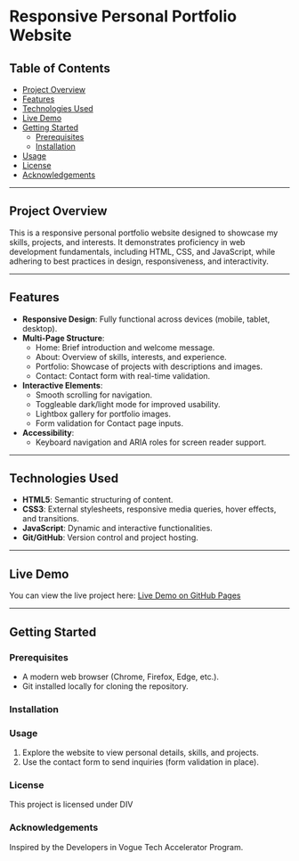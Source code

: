 # Responsive Personal Portfolio Website

## Table of Contents
- [Project Overview](#project-overview)
- [Features](#features)
- [Technologies Used](#technologies-used)
- [Live Demo](#live-demo)
- [Getting Started](#getting-started)
  - [Prerequisites](#prerequisites)
  - [Installation](#installation)
- [Usage](#usage)
- [License](#license)
- [Acknowledgements](#acknowledgements)

---

## Project Overview
This is a responsive personal portfolio website designed to showcase my skills, projects, and interests. It demonstrates proficiency in web development fundamentals, including HTML, CSS, and JavaScript, while adhering to best practices in design, responsiveness, and interactivity.

---

## Features
- **Responsive Design**: Fully functional across devices (mobile, tablet, desktop).
- **Multi-Page Structure**:
  - Home: Brief introduction and welcome message.
  - About: Overview of skills, interests, and experience.
  - Portfolio: Showcase of projects with descriptions and images.
  - Contact: Contact form with real-time validation.
- **Interactive Elements**:
  - Smooth scrolling for navigation.
  - Toggleable dark/light mode for improved usability.
  - Lightbox gallery for portfolio images.
  - Form validation for Contact page inputs.
- **Accessibility**:
  - Keyboard navigation and ARIA roles for screen reader support.

---

## Technologies Used
- **HTML5**: Semantic structuring of content.
- **CSS3**: External stylesheets, responsive media queries, hover effects, and transitions.
- **JavaScript**: Dynamic and interactive functionalities.
- **Git/GitHub**: Version control and project hosting.

---

## Live Demo
You can view the live project here: [Live Demo on GitHub Pages](https://eun424.github.io/) 

---

## Getting Started

### Prerequisites
- A modern web browser (Chrome, Firefox, Edge, etc.).
- Git installed locally for cloning the repository.

### Installation

### Usage
1. Explore the website to view personal details, skills, and projects.
2. Use the contact form to send inquiries (form validation in place).

### License
This project is licensed under DIV

### Acknowledgements
Inspired by the Developers in Vogue Tech Accelerator Program.
